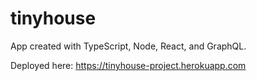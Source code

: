 # tinyhouse

App created with TypeScript, Node, React, and GraphQL.

Deployed here: https://tinyhouse-project.herokuapp.com
